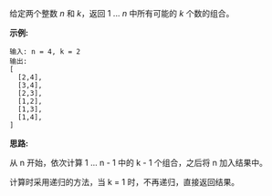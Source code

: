 给定两个整数 *n* 和 *k*，返回 1 ... *n* 中所有可能的 *k* 个数的组合。

**示例:**

```
输入: n = 4, k = 2
输出:
[
  [2,4],
  [3,4],
  [2,3],
  [1,2],
  [1,3],
  [1,4],
]
```

**思路:**

从 n 开始，依次计算 1 ... n - 1 中的 k - 1 个组合，之后将 n 加入结果中。

计算时采用递归的方法，当 k = 1 时，不再递归，直接返回结果。
